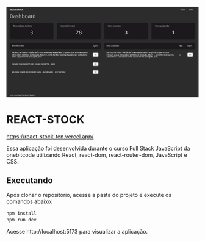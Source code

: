 ![Cover](./github/cover.png)

# REACT-STOCK

https://react-stock-ten.vercel.app/

Essa aplicação foi desenvolvida durante o curso Full Stack JavaScript da onebitcode utilizando React, react-dom, react-router-dom, JavaScript e CSS.

## Executando

Após clonar o repositório, acesse a pasta do projeto e execute os comandos abaixo:

```sh
npm install
npm run dev
```

Acesse http://localhost:5173 para visualizar a aplicação.
